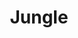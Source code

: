 ---
  title: Jungle
  price: 20
  thumbnail: "/assets/img/1.jpg"
  description: "Describe your product. Lorem ipsum dolor sit amet, consectetur adipiscing elit. Proin quis tincidunt arcu. Vivamus nunc nulla, mattis in risus eget, auctor elementum est. Phasellus eu gravida mi. Mauris tincidunt sem sed feugiat aliquet. Class aptent taciti sociosqu ad litora torquent per conubia nostra, per inceptos himenaeos. Nullam luctus suscipit tortor, sit amet rutrum magna efficitur et. Quisque cursus fringilla arcu sed semper."
  tags: products
  layout: product
  type : Trend

---